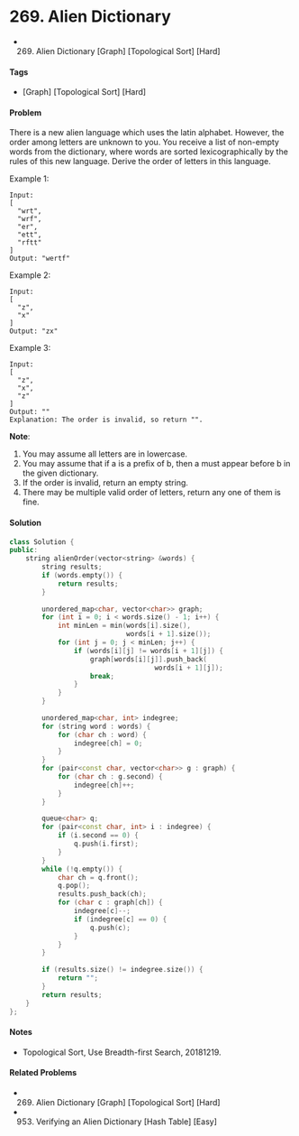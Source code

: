 # 269. Alien Dictionary
- 269. Alien Dictionary [Graph] [Topological Sort] [Hard]

#### Tags
- [Graph] [Topological Sort] [Hard]

#### Problem
There is a new alien language which uses the latin alphabet. However, the order among letters are unknown to you. You receive a list of non-empty words from the dictionary, where words are sorted lexicographically by the rules of this new language. Derive the order of letters in this language.

Example 1:

    Input:
    [
      "wrt",
      "wrf",
      "er",
      "ett",
      "rftt"
    ]
    Output: "wertf"

Example 2:

    Input:
    [
      "z",
      "x"
    ]
    Output: "zx"

Example 3:

    Input:
    [
      "z",
      "x",
      "z"
    ] 
    Output: "" 
    Explanation: The order is invalid, so return "".

**Note**:

1. You may assume all letters are in lowercase.
2. You may assume that if a is a prefix of b, then a must appear before b in the given dictionary.
3. If the order is invalid, return an empty string.
4. There may be multiple valid order of letters, return any one of them is fine.

#### Solution
``` C++
class Solution {
public:
    string alienOrder(vector<string> &words) {
        string results;
        if (words.empty()) {
            return results;
        }
        
        unordered_map<char, vector<char>> graph;
        for (int i = 0; i < words.size() - 1; i++) {
            int minLen = min(words[i].size(), 
                             words[i + 1].size());
            for (int j = 0; j < minLen; j++) {
                if (words[i][j] != words[i + 1][j]) {
                    graph[words[i][j]].push_back(
                                    words[i + 1][j]);
                    break;
                }
            }
        }
        
        unordered_map<char, int> indegree;
        for (string word : words) {
            for (char ch : word) {
                indegree[ch] = 0;
            }
        }
        for (pair<const char, vector<char>> g : graph) {
            for (char ch : g.second) {
                indegree[ch]++;
            }
        }
        
        queue<char> q;
        for (pair<const char, int> i : indegree) {
            if (i.second == 0) {
                q.push(i.first);
            }
        }
        while (!q.empty()) {
            char ch = q.front();
            q.pop();
            results.push_back(ch);
            for (char c : graph[ch]) {
                indegree[c]--;
                if (indegree[c] == 0) {
                    q.push(c);
                }
            }
        }
        
        if (results.size() != indegree.size()) {
            return "";
        }
        return results;
    }
};
```

#### Notes
- Topological Sort, Use Breadth-first Search, 20181219.

#### Related Problems
- 269. Alien Dictionary [Graph] [Topological Sort] [Hard]
- 953. Verifying an Alien Dictionary [Hash Table] [Easy]
